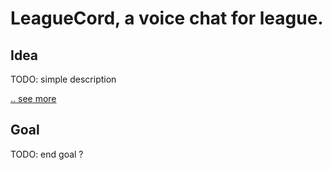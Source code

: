 # LeagueCord, a voice chat for league.

## Idea

TODO: simple description  

[.. see more](./IDEAS.md)  


## Goal

TODO: end goal ?

